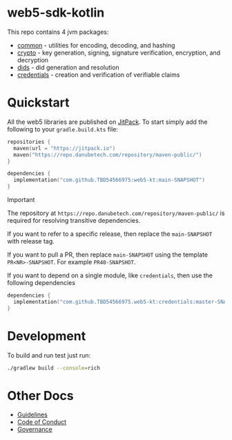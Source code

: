 # web5-sdk-kotlin

This repo contains 4 jvm packages:

* [common](./common) - utilities for encoding, decoding, and hashing
* [crypto](./crypto) - key generation, signing, signature verification, encryption, and decryption
* [dids](./dids) - did generation and resolution
* [credentials](./credentials) - creation and verification of verifiable claims

# Quickstart

All the web5 libraries are published on [JitPack](https://jitpack.io). To start simply add the following to your
`gradle.build.kts` file:

```kotlin
repositories {
  maven(url = "https://jitpack.io")
  maven("https://repo.danubetech.com/repository/maven-public/")
}

dependencies {
  implementation("com.github.TBD54566975:web5-kt:main-SNAPSHOT")
}
```

> [!IMPORTANT]
> The repository at `https://repo.danubetech.com/repository/maven-public/` is required for resolving transitive
dependencies.

If you want to refer to a specific release, then replace the `main-SNAPSHOT` with release tag.

If you want to pull a PR, then replace `main-SNAPSHOT` using the template `PR<NR>-SNAPSHOT`. For
example `PR40-SNAPSHOT`.

If you want to depend on a single module, like `credentials`, then use the following dependencies

```kotlin
dependencies {
  implementation("com.github.TBD54566975.web5-kt:credentials:master-SNAPSHOT")
}
```

# Development

To build and run test just run:

```bash
./gradlew build --console=rich
```

# Other Docs

* [Guidelines](./CONVENTIONS.md)
* [Code of Conduct](./CODE_OF_CONDUCT.md)
* [Governance](./GOVERNANCE.md)
